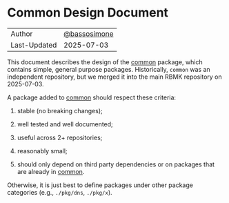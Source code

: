 # Common Design Document

|              |                                                |
|--------------|------------------------------------------------|
| Author       | [@bassosimone](https://github.com/bassosimone) |
| Last-Updated | 2025-07-03                                     |

This document describes the design of the
[common](https://pkg.go.dev/github.com/rbmk-project/rbmk/pkg/common)
package, which contains simple, general purpose packages. Historically,
`common` was an independent repository, but we merged it into the main
RBMK repository on 2025-07-03.

A package added to
[common](https://pkg.go.dev/github.com/rbmk-project/rbmk/pkg/common)
should respect these criteria:

1. stable (no breaking changes);

2. well tested and well documented;

3. useful across 2+ repositories;

4. reasonably small;

5. should only depend on third party dependencies or on packages
that are already in [common](https://pkg.go.dev/github.com/rbmk-project/rbmk/pkg/common).

Otherwise, it is just best to define packages under other
package categories (e.g., `./pkg/dns`, `./pkg/x`).
